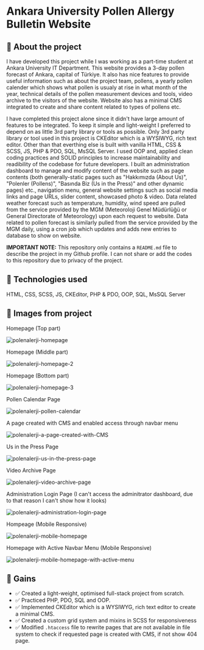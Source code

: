 # Ankara University Pollen Allergy Bulletin Website

## :pencil: About the project

I have developed this project while I was working as a part-time student at Ankara University IT Department. This website provides a 3-day pollen forecast of Ankara, capital of Türkiye. It also has nice features to provide useful information such as about the project team, pollens, a yearly pollen calender which shows what pollen is usualy at rise in what month of the year, technical details of the pollen measurement devices and tools, video archive to the visitors of the website. Website also has a minimal CMS integrated to create and share content related to types of pollens etc.

I have completed this project alone since it didn't have large amount of features to be integrated. To keep it simple and light-weight I preferred to depend on as little 3rd party library or tools as possible. Only 3rd party library or tool used in this project is CKEditor which is a WYSIWYG, rich text editor. Other than that everthing else is built with vanilla HTML, CSS & SCSS, JS, PHP & PDO, SQL, MsSQL Server. I used OOP and, applied clean coding practices and SOLID principles to increase maintainability and readibility of the codebase for future developers. I built an administration dashboard to manage and modify content of the website such as page contents (both generally-static pages such as "Hakkımızda (About Us)", "Polenler (Pollens)", "Basında Biz (Us in the Press)" and other dynamic pages) etc., navigation menu, general website settings such as social media links and page URLs, slider content, showcased photo & video. Data related weather forecast such as temperature, humidity, wind speed are pulled from the service provided by the MGM (Meteoroloji Genel Müdürlüğü or General Directorate of Meteorology) upon each request to website. Data related to pollen forecast is similarly pulled from the service provided by the MGM daily, using a cron job which updates and adds new entries to database to show on website.

**IMPORTANT NOTE:** This repository only contains a `README.md` file to describe the project in my Github profile. I can not share or add the codes to this repository due to privacy of the project.

## :microscope: Technologies used

HTML, CSS, SCSS, JS, CKEditor, PHP & PDO, OOP, SQL, MsSQL Server

## :art: Images from project

Homepage (Top part)

![polenalerji-homepage](https://github.com/caglartufan/polenalerji-public/assets/37420200/d31f317b-ad93-4408-a91a-ddaefcd9ebcb)

Homepage (Middle part)

![polenalerji-homepage-2](https://github.com/caglartufan/polenalerji-public/assets/37420200/a809fc82-0370-4e7d-9a8f-100429a32d17)

Homepage (Bottom part)

![polenalerji-homepage-3](https://github.com/caglartufan/polenalerji-public/assets/37420200/2a61e84f-4ea8-4f38-b84f-529c305eadf7)

Pollen Calendar Page

![polenalerji-pollen-calendar](https://github.com/caglartufan/polenalerji-public/assets/37420200/6ca6c86d-ce19-4d84-b806-ecb2fc82cab2)

A page created with CMS and enabled access through navbar menu

![polenalerji-a-page-created-with-CMS](https://github.com/caglartufan/polenalerji-public/assets/37420200/598cb0e1-582d-4bd7-bd9e-9ef89abf284e)

Us in the Press Page

![polenalerji-us-in-the-press-page](https://github.com/caglartufan/polenalerji-public/assets/37420200/c6f23e96-1ce5-40d1-a026-0d34124d85a0)

Video Archive Page

![polenalerji-video-archive-page](https://github.com/caglartufan/polenalerji-public/assets/37420200/42fbcfe9-f80f-4229-b28d-a8e998482deb)

Administration Login Page (I can't access the adminitrator dashboard, due to that reason I can't show how it looks)

![polenalerji-administration-login-page](https://github.com/caglartufan/polenalerji-public/assets/37420200/30f72718-9444-47c4-a10e-87d690bb43bc)

Hompeage (Mobile Responsive)

![polenalerji-mobile-homepage](https://github.com/caglartufan/polenalerji-public/assets/37420200/41c8466b-3ae1-4610-b74f-7fd1d6297467)

Homepage with Active Navbar Menu (Mobile Responsive)

![polenalerji-mobile-homepage-with-active-menu](https://github.com/caglartufan/polenalerji-public/assets/37420200/272d20db-9a9c-45f1-ad4a-af70a1e453c9)

## :dart: Gains

- :white_check_mark: Created a light-weight, optimised full-stack project from scratch.
- :white_check_mark: Practiced PHP, PDO, SQL and OOP.
- :white_check_mark: Implemented CKEditor which is a WYSIWYG, rich text editor to create a minimal CMS.
- :white_check_mark: Created a custom grid system and mixins in SCSS for responsiveness
- :white_check_mark: Modified `.htaccess` file to rewrite pages that are not available in file system to check if requested page is created with CMS, if not show 404 page.
